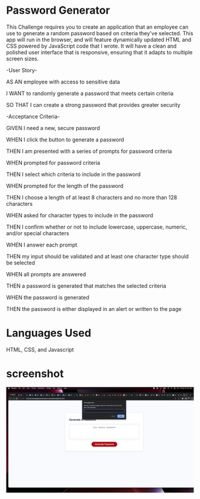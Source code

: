 # Password Generator 

This Challenge requires you to create an application that an employee can use to generate a random password based on criteria they've selected. This app will run in the browser, and will feature dynamically updated HTML and CSS powered by JavaScript code that I wrote. It will have a clean and polished user interface that is responsive, ensuring that it adapts to multiple screen sizes. 

-User Story-

AS AN employee with access to sensitive data

I WANT to randomly generate a password that meets certain criteria

SO THAT I can create a strong password that provides greater security

-Acceptance Criteria-

GIVEN I need a new, secure password

WHEN I click the button to generate a password

THEN I am presented with a series of prompts for password criteria

WHEN prompted for password criteria

THEN I select which criteria to include in the password

WHEN prompted for the length of the password

THEN I choose a length of at least 8 characters and no more than 128 characters

WHEN asked for character types to include in the password

THEN I confirm whether or not to include lowercase, uppercase, numeric, and/or special characters

WHEN I answer each prompt

THEN my input should be validated and at least one character type should be selected

WHEN all prompts are answered

THEN a password is generated that matches the selected criteria

WHEN the password is generated

THEN the password is either displayed in an alert or written to the page

# Languages Used

HTML, CSS, and Javascript

# screenshot 

![password](sc.png)






